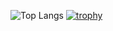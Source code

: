 ![Top Langs](https://github-readme-stats.vercel.app/api/top-langs/?username=ezhzz&layout=compact)
[![trophy](https://github-profile-trophy.vercel.app/?username=ezhzz)](https://github.com/ryo-ma/github-profile-trophy)

